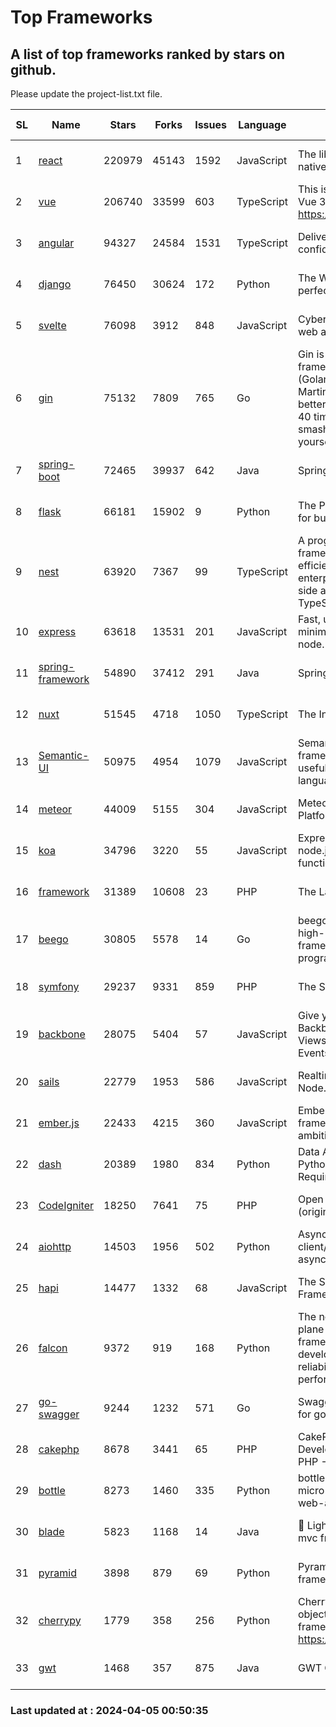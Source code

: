 # Top Frameworks
## A list of top frameworks ranked by stars on github.  
Please update the project-list.txt file.

| SL| Name  | Stars| Forks| Issues | Language | Description | Last Commit |
| --| ------| -----| ---- | ------ | -------- | ----------- | ----------- |
| 1 | [react](https://github.com/facebook/react) | 220979 | 45143 | 1592 | JavaScript | The library for web and native user interfaces. | 2024-04-04 15:20:15 |
| 2 | [vue](https://github.com/vuejs/vue) | 206740 | 33599 | 603 | TypeScript | This is the repo for Vue 2. For Vue 3, go to https://github.com/vuejs/core | 2023-12-31 13:23:55 |
| 3 | [angular](https://github.com/angular/angular) | 94327 | 24584 | 1531 | TypeScript | Deliver web apps with confidence 🚀 | 2024-04-04 18:13:52 |
| 4 | [django](https://github.com/django/django) | 76450 | 30624 | 172 | Python | The Web framework for perfectionists with deadlines. | 2024-04-04 22:18:36 |
| 5 | [svelte](https://github.com/sveltejs/svelte) | 76098 | 3912 | 848 | JavaScript | Cybernetically enhanced web apps | 2024-04-03 22:57:42 |
| 6 | [gin](https://github.com/gin-gonic/gin) | 75132 | 7809 | 765 | Go | Gin is a HTTP web framework written in Go (Golang). It features a Martini-like API with much better performance -- up to 40 times faster. If you need smashing performance, get yourself some Gin. | 2024-04-02 10:57:22 |
| 7 | [spring-boot](https://github.com/spring-projects/spring-boot) | 72465 | 39937 | 642 | Java | Spring Boot | 2024-04-04 22:51:31 |
| 8 | [flask](https://github.com/pallets/flask) | 66181 | 15902 | 9 | Python | The Python micro framework for building web applications. | 2024-02-12 20:50:45 |
| 9 | [nest](https://github.com/nestjs/nest) | 63920 | 7367 | 99 | TypeScript | A progressive Node.js framework for building efficient, scalable, and enterprise-grade server-side applications with TypeScript/JavaScript 🚀 | 2024-03-28 07:38:55 |
| 10 | [express](https://github.com/expressjs/express) | 63618 | 13531 | 201 | JavaScript | Fast, unopinionated, minimalist web framework for node. | 2024-04-04 11:01:35 |
| 11 | [spring-framework](https://github.com/spring-projects/spring-framework) | 54890 | 37412 | 291 | Java | Spring Framework | 2024-04-04 12:43:38 |
| 12 | [nuxt](https://github.com/nuxt/nuxt) | 51545 | 4718 | 1050 | TypeScript | The Intuitive Vue Framework. | 2024-04-04 16:04:48 |
| 13 | [Semantic-UI](https://github.com/Semantic-Org/Semantic-UI) | 50975 | 4954 | 1079 | JavaScript | Semantic is a UI component framework based around useful principles from natural language. | 2023-01-11 17:05:32 |
| 14 | [meteor](https://github.com/meteor/meteor) | 44009 | 5155 | 304 | JavaScript | Meteor, the JavaScript App Platform | 2024-04-04 14:37:03 |
| 15 | [koa](https://github.com/koajs/koa) | 34796 | 3220 | 55 | JavaScript | Expressive middleware for node.js using ES2017 async functions | 2024-03-30 01:13:23 |
| 16 | [framework](https://github.com/laravel/framework) | 31389 | 10608 | 23 | PHP | The Laravel Framework. | 2024-04-04 17:53:55 |
| 17 | [beego](https://github.com/beego/beego) | 30805 | 5578 | 14 | Go | beego is an open-source, high-performance web framework for the Go programming language. | 2024-04-04 09:17:52 |
| 18 | [symfony](https://github.com/symfony/symfony) | 29237 | 9331 | 859 | PHP | The Symfony PHP framework | 2024-04-04 09:18:00 |
| 19 | [backbone](https://github.com/jashkenas/backbone) | 28075 | 5404 | 57 | JavaScript | Give your JS App some Backbone with Models, Views, Collections, and Events | 2024-03-06 23:22:47 |
| 20 | [sails](https://github.com/balderdashy/sails) | 22779 | 1953 | 586 | JavaScript | Realtime MVC Framework for Node.js | 2024-03-15 15:42:52 |
| 21 | [ember.js](https://github.com/emberjs/ember.js) | 22433 | 4215 | 360 | JavaScript | Ember.js - A JavaScript framework for creating ambitious web applications | 2024-04-04 23:59:22 |
| 22 | [dash](https://github.com/plotly/dash) | 20389 | 1980 | 834 | Python | Data Apps & Dashboards for Python. No JavaScript Required. | 2024-04-03 15:59:23 |
| 23 | [CodeIgniter](https://github.com/bcit-ci/CodeIgniter) | 18250 | 7641 | 75 | PHP | Open Source PHP Framework (originally from EllisLab) | 2024-03-20 03:51:42 |
| 24 | [aiohttp](https://github.com/aio-libs/aiohttp) | 14503 | 1956 | 502 | Python | Asynchronous HTTP client/server framework for asyncio and Python | 2024-04-03 13:18:07 |
| 25 | [hapi](https://github.com/hapijs/hapi) | 14477 | 1332 | 68 | JavaScript | The Simple, Secure Framework Developers Trust | 2024-04-03 20:45:55 |
| 26 | [falcon](https://github.com/falconry/falcon) | 9372 | 919 | 168 | Python | The no-magic web data plane API and microservices framework for Python developers, with a focus on reliability, correctness, and performance at scale. | 2024-04-03 20:27:30 |
| 27 | [go-swagger](https://github.com/go-swagger/go-swagger) | 9244 | 1232 | 571 | Go | Swagger 2.0 implementation for go | 2024-03-30 08:39:37 |
| 28 | [cakephp](https://github.com/cakephp/cakephp) | 8678 | 3441 | 65 | PHP | CakePHP: The Rapid Development Framework for PHP - Official Repository | 2024-04-04 15:55:44 |
| 29 | [bottle](https://github.com/bottlepy/bottle) | 8273 | 1460 | 335 | Python | bottle.py is a fast and simple micro-framework for python web-applications. | 2024-01-03 22:31:48 |
| 30 | [blade](https://github.com/lets-blade/blade) | 5823 | 1168 | 14 | Java | :rocket: Lightning fast and elegant mvc framework for Java8 | 2023-06-16 05:18:49 |
| 31 | [pyramid](https://github.com/Pylons/pyramid) | 3898 | 879 | 69 | Python | Pyramid - A Python web framework | 2024-03-03 23:38:59 |
| 32 | [cherrypy](https://github.com/cherrypy/cherrypy) | 1779 | 358 | 256 | Python | CherryPy is a pythonic, object-oriented HTTP framework.      https://cherrypy.dev | 2024-02-25 03:28:13 |
| 33 | [gwt](https://github.com/gwtproject/gwt) | 1468 | 357 | 875 | Java | GWT Open Source Project | 2024-03-29 17:44:30 |

### Last updated at : 2024-04-05 00:50:35
